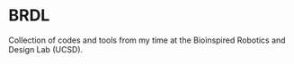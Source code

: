 # BRDL
Collection of codes and tools from my time at the Bioinspired Robotics and Design Lab (UCSD).
